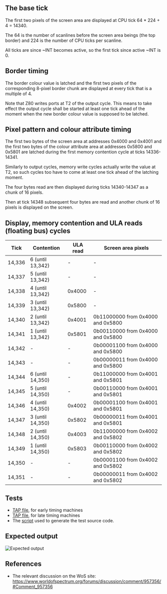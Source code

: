 
## The base tick

The first two pixels of the screen area are displayed at CPU tick
64 * 224 + 4 = 14340.

The 64 is the number of scanlines before the screen area beings (the top
border) and 224 is the number of CPU ticks per scanline.

All ticks are since ~INT becomes active, so the first tick since active
~INT is 0.


## Border timing

The border colour value is latched and the first two pixels of
the corresponding 8-pixel border chunk are displayed at every
tick that is a multiple of 4.

Note that Z80 writes ports at T2 of the output cycle.
This means to take effect the output cycle shall be started at
least one tick ahead of the moment when the new border colour
value is supposed to be latched.


## Pixel pattern and colour attribute timing

The first two bytes of the screen area at addresses 0x4000 and
0x4001 and the first two bytes of the colour attribute area at
addresses 0x5800 and 0x5801 are latched during the first memory
contention cycle at ticks 14336-14341.

Similarly to output cycles, memory write cycles actually write
the value at T2, so such cycles too have to come at least one
tick ahead of the latching moment.

The four bytes read are then displayed during ticks 14340-14347
as a chunk of 16 pixels.

Then at tick 14348 subsequent four bytes are read and another
chunk of 16 pixels is displayed on the screen.


## Display, memory contention and ULA reads (floating bus) cycles

| Tick   | Contention       | ULA read | Screen area pixels                |
| ------ | ---------------- | -------- | --------------------------------- |
| 14,336 | 6 (until 13,342) | -        | -                                 |
| 14,337 | 5 (until 13,342) | -        | -                                 |
| 14,338 | 4 (until 13,342) | 0x4000   | -                                 |
| 14,339 | 3 (until 13,342) | 0x5800   | -                                 |
| 14,340 | 2 (until 13,342) | 0x4001   | 0b11000000 from 0x4000 and 0x5800 |
| 14,341 | 1 (until 13,342) | 0x5801   | 0b00110000 from 0x4000 and 0x5800 |
| 14,342 | -                | -        | 0b00001100 from 0x4000 and 0x5800 |
| 14,343 | -                | -        | 0b00000011 from 0x4000 and 0x5800 |
| 14,344 | 6 (until 14,350) | -        | 0b11000000 from 0x4001 and 0x5801 |
| 14,345 | 5 (until 14,350) | -        | 0b00110000 from 0x4001 and 0x5801 |
| 14,346 | 4 (until 14,350) | 0x4002   | 0b00001100 from 0x4001 and 0x5801 |
| 14,347 | 3 (until 14,350) | 0x5802   | 0b00000011 from 0x4001 and 0x5801 |
| 14,348 | 2 (until 14,350) | 0x4003   | 0b11000000 from 0x4002 and 0x5802 |
| 14,349 | 1 (until 14,350) | 0x5803   | 0b00110000 from 0x4002 and 0x5802 |
| 14,350 | -                | -        | 0b00001100 from 0x4002 and 0x5802 |
| 14,351 | -                | -        | 0b00000011 from 0x4002 and 0x5802 |


## Tests

* [TAP file](https://github.com/kosarev/zx/blob/master/test/screen_timing/screen_timing_early.tap), for early timing machines
* [TAP file](https://github.com/kosarev/zx/blob/master/test/screen_timing/screen_timing_late.tap), for late timing machines
* The [script](https://github.com/kosarev/zx/blob/master/test/screen_timing/generate_drawing.py) used to generate the test source code.

## Expected output

![Expected output](https://raw.githubusercontent.com/kosarev/zx/master/test/screen_timing/screenshot.png "Expected ouput")


## References

* The relevant discussion on the WoS site:
  https://www.worldofspectrum.org/forums/discussion/comment/957356/#Comment_957356
